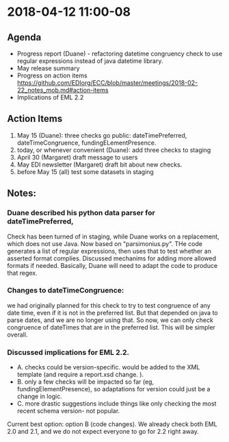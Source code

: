 
# 2018-04-12 11:00-08
## Agenda
* Progress report (Duane) - refactoring datetime congruency check to use regular expressions instead of java datetime library.
* May release summary 
* Progress on action items https://github.com/EDIorg/ECC/blob/master/meetings/2018-02-22_notes_mob.md#action-items
* Implications of EML 2.2

## Action Items
1. May 15 (Duane): three checks go public: dateTimePreferred, dateTimeCongruence, fundingELementPresence. 
1. today, or whenever convenient (Duane): add three checks to staging  
1. April 30 (Margaret) draft message to users
1. May EDI newsletter (Margaret) draft bit about new checks.
1. before May 15 (all) test some datasets in staging

## Notes:
### Duane described his python data parser for dateTimePreferred, 
Check has been turned of in staging, while Duane works on a replacement, which does not use Java. 
Now based on "parsimonius.py". THe code generates a list of regular expressions, then uses
that to test whether an asserted format complies. Discussed mechanims for adding more allowed formats if needed. Basically, Duane 
will need to adapt the code to produce that regex.

### Changes to dateTimeCongruence: 
we had originally planned for this check to try to test congruence of any date time, even if it is not in
the preferred list. But that depended on java to parse dates, and we are no longer using that. So now, we can only check congruence 
of dateTimes that are in the preferred list. This will be simpler overall.

### Discussed implications for EML 2.2. 
* A. checks could be version-specific. would be added to the XML template (and require a report.xsd change. ).
* B. only a few checks will be impacted so far (eg, fundingElementPresence), so adaptations for version could just be a change in logic.
* C. more drastic suggestions include things like only checking the most recent schema version- not popular. 

Current best option: option B (code changes). We already check both EML 2.0 and 2.1, and we do not expect everyone to go for 2.2 
right away. 
